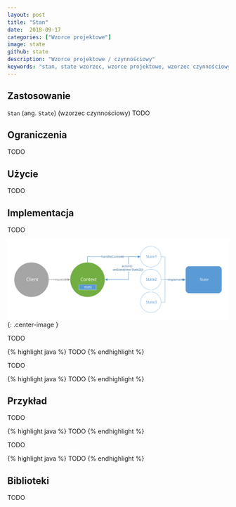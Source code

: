 ```yaml
---
layout: post
title: "Stan"
date:  2018-09-17
categories: ["Wzorce projektowe"]
image: state
github: state
description: "Wzorce projektowe / czynnościowy"
keywords: "stan, state wzorzec, wzorce projektowe, wzorzec czynnościowy, design patterns, android, java, programowanie, programming"
---
```


## Zastosowanie
`Stan` (ang. `State`) (wzorzec czynnościowy)
TODO

## Ograniczenia
TODO

## Użycie
TODO

## Implementacja
TODO

![Stan diagram](/assets/img/diagrams/state.svg){: .center-image }

TODO

{% highlight java %}
TODO
{% endhighlight %}

TODO

{% highlight java %}
TODO
{% endhighlight %}

## Przykład
TODO

{% highlight java %}
TODO
{% endhighlight %}

TODO

{% highlight java %}
TODO
{% endhighlight %}

## Biblioteki
TODO